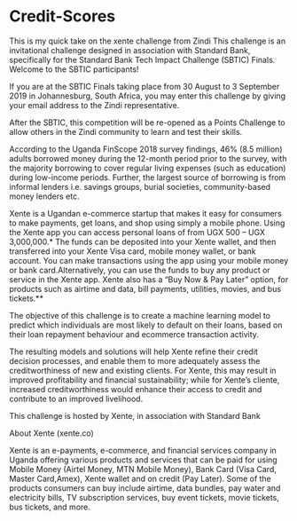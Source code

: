 # Credit-Scores
This is my quick take on the xente challenge from Zindi
This challenge is an invitational challenge designed in association with Standard Bank, specifically for the Standard Bank Tech Impact Challenge (SBTIC) Finals. Welcome to the SBTIC participants!

If you are at the SBTIC Finals taking place from 30 August to 3 September 2019 in Johannesburg, South Africa, you may enter this challenge by giving your email address to the Zindi representative.

After the SBTIC, this competition will be re-opened as a Points Challenge to allow others in the Zindi community to learn and test their skills.

According to the Uganda FinScope 2018 survey findings, 46% (8.5 million) adults borrowed money during the 12-month period prior to the survey, with the majority borrowing to cover regular living expenses (such as education) during low-income periods. Further, the largest source of borrowing is from informal lenders i.e. savings groups, burial societies, community-based money lenders etc.


Xente is a Ugandan e-commerce startup that makes it easy for consumers to make payments, get loans, and shop using simply a mobile phone. Using the Xente app you can access personal loans of from UGX 500 – UGX 3,000,000.* The funds can be deposited into your Xente wallet, and then transferred into your Xente Visa card, mobile money wallet, or bank account. You can make transactions using the app using your mobile money or bank card.Alternatively, you can use the funds to buy any product or service in the Xente app. Xente also has a “Buy Now & Pay Later” option, for products such as airtime and data, bill payments, utilities, movies, and bus tickets.**


The objective of this challenge is to create a machine learning model to predict which individuals are most likely to default on their loans, based on their loan repayment behaviour and ecommerce transaction activity.

The resulting models and solutions will help Xente refine their credit decision processes, and enable them to more adequately assess the creditworthiness of new and existing clients. For Xente, this may result in improved profitability and financial sustainability; while for Xente’s cliente, increased creditworthiness would enhance their access to credit and contribute to an improved livelihood.

This challenge is hosted by Xente, in association with Standard Bank

About Xente (xente.co)

Xente is an e-payments, e-commerce, and financial services company in Uganda offering various products and services that can be paid for using Mobile Money (Airtel Money, MTN Mobile Money), Bank Card (Visa Card, Master Card,Amex), Xente wallet and on credit (Pay Later). Some of the products consumers can buy include airtime, data bundles, pay water and electricity bills, TV subscription services, buy event tickets, movie tickets, bus tickets, and more.

